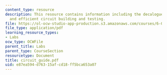 ```yaml
---
content_type: resource
description: This resource contains information including the decalogue for effective
  and efficient circuit building and testing.
file: https://ol-ocw-studio-app-production.s3.amazonaws.com/courses/6-071j-introduction-to-electronics-signals-and-measurement-spring-2006/e87ea594d76315afcd18ff5bca653a07_circuit_guide.pdf
file_type: application/pdf
learning_resource_types:
- Labs
ocw_type: OCWFile
parent_title: Labs
parent_type: CourseSection
resourcetype: Document
title: circuit_guide.pdf
uid: e87ea594-d763-15af-cd18-ff5bca653a07
---
```

